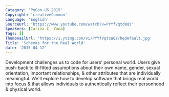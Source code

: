 ```yaml
---
Category: 'PyCon US 2015'
Copyright: 'creativeCommon'
Language: 'English'
SourceUrl: 'https://www.youtube.com/watch?v=PYYfVqtcWQY'
Speakers: [Carina C. Zona]
Tags: []
ThumbnailUrl: 'https://i.ytimg.com/vi/PYYfVqtcWQY/hqdefault.jpg'
Title: 'Schemas for the Real World'
date: '2015-04-12'
---
```

Development challenges us to code for users’ personal world. Users give push-back to ill-fitted assumptions about their own name, gender, sexual orientation, important relationships, & other attributes that are individually meaningful. We'll explore how to develop software that brings real world into focus & that allows individuals to authentically reflect their personhood & physical world.
